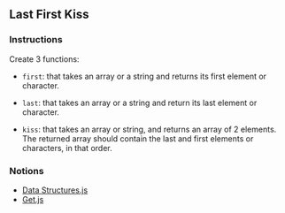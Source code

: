 ## Last First Kiss

### Instructions

Create 3 functions:

- `first`: that takes an array or a string and returns its first element or character.

- `last`: that takes an array or a string and return its last element or character.

- `kiss`: that takes an array or string, and returns an array of 2 elements. The returned array should contain the last and first elements or characters, in that order.

### Notions

- [Data Structures.js](https://nan-academy.github.io/js-training/examples/data-structures.js)
- [Get.js](https://nan-academy.github.io/js-training/examples/get.js)
